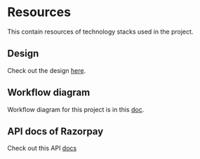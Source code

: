 # Resources
This contain resources of technology stacks used in the project. 
## Design 
Check out the design [here](https://www.dropbox.com/s/sjq7ejyeclxvv5q/Donation%20Page.xd?dl=0).
## Workflow diagram
Workflow diagram for this project is in this [doc](https://docs.google.com/drawings/d/1VqqjOinX1KB_2K0g5KMom0l6eQHHeMvcgfVXF8ri04I/edit?usp=sharing).
## API docs of Razorpay
Check out this API [docs](https://razorpay.com/docs/server-integration/python/usage/)
